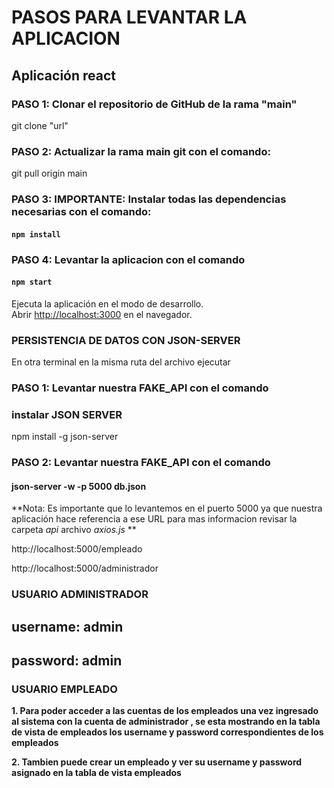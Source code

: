 # PASOS PARA LEVANTAR LA APLICACION 

## Aplicación react 

### PASO 1: Clonar el repositorio de GitHub de la rama "main"

git clone "url"

### PASO 2: Actualizar la rama main git con el comando:

git pull origin main

### PASO 3: IMPORTANTE: Instalar todas las dependencias necesarias con el comando:

#### `npm install`

### PASO 4: Levantar la aplicacion con el comando

#### `npm start`
Ejecuta la aplicación en el modo de desarrollo.\
Abrir [http://localhost:3000](http://localhost:3000) en el navegador.

### PERSISTENCIA DE DATOS CON JSON-SERVER 

En otra terminal en la misma ruta del archivo ejecutar

### PASO 1: Levantar nuestra FAKE_API con el comando
### instalar JSON SERVER 
npm install -g json-server
### PASO 2: Levantar nuestra FAKE_API con el comando
#### json-server -w -p 5000 db.json


**Nota: Es importante que lo levantemos en el puerto 5000 ya que nuestra aplicación hace referencia a ese URL para mas informacion revisar la carpeta _api_ archivo _axios.js_ **

http://localhost:5000/empleado 

http://localhost:5000/administrador


### USUARIO ADMINISTRADOR

## username: admin
## password: admin


### USUARIO EMPLEADO
**1. Para poder acceder a las cuentas de los empleados una vez ingresado al sistema con la cuenta de administrador , se esta mostrando en la tabla de vista de empleados los username y password correspondientes de los empleados**

**2. Tambien puede crear un empleado y ver su username y password asignado en la tabla de vista empleados**


